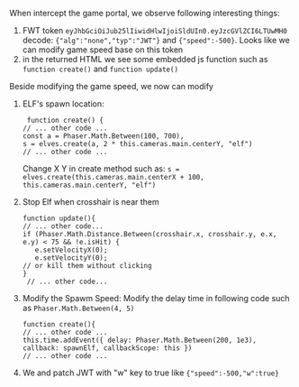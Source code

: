 When intercept the game portal, we observe following interesting things:
1. FWT token `eyJhbGciOiJub25lIiwidHlwIjoiSldUIn0.eyJzcGVlZCI6LTUwMH0` decode: `{"alg":"none","typ":"JWT"}` and `{"speed":-500}`. Looks like we can modify game speed base on this token
2. in the returned HTML we see some embedded js function such as `function create()` and `function update()`


Beside modifying the game speed, we now can modify 

1. ELF's spawn location:
   ```
    function create() {
   // ... other code ...
   const a = Phaser.Math.Between(100, 700),
   s = elves.create(a, 2 * this.cameras.main.centerY, "elf")
   // ... other code ...
   ```
   Change  X Y in create method such as: `s = elves.create(this.cameras.main.centerX + 100, this.cameras.main.centerY, "elf")`
2. Stop Elf when crosshair is near them
   ```
   function update(){
   // ... other code...
   if (Phaser.Math.Distance.Between(crosshair.x, crosshair.y, e.x, e.y) < 75 && !e.isHit) {
      e.setVelocityX(0);
      e.setVelocityY(0);
   // or kill them without clicking
   }
    // ... other code...
   ```
3. Modify the Spawm Speed: 
   Modify the delay time in following code such as `Phaser.Math.Between(4, 5)`
   ```
   function create(){
   // ... other code ...
   this.time.addEvent({ delay: Phaser.Math.Between(200, 1e3), callback: spawnElf, callbackScope: this })
   // ... other code ...
   ```
   
5. We and patch JWT with "w" key to true like `{"speed":-500,"w":true}`

